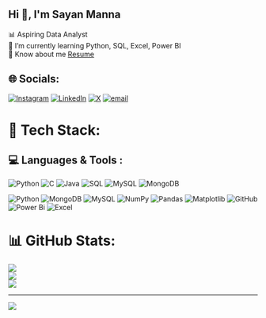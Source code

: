 ## Hi 👋, I'm Sayan Manna

📊 Aspiring Data Analyst<br/>
🌱 I’m currently learning Python, SQL, Excel, Power BI<br/>
📑 Know about me [Resume](https://drive.google.com/file/d/1-rBdipUKqiZxzo0I1a2EZJY0-7Uy7k4-/view?usp=sharing)


## 🌐 Socials:
[![Instagram](https://img.shields.io/badge/Instagram-%23E4405F.svg?logo=Instagram&logoColor=white)](https://instagram.com/sayan.575) [![LinkedIn](https://img.shields.io/badge/LinkedIn-%230077B5.svg?logo=linkedin&logoColor=white)](https://linkedin.com/in/https://www.linkedin.com/in/sayan-manna-139554258/) [![X](https://img.shields.io/badge/X-black.svg?logo=X&logoColor=white)](https://x.com/Sayanmanna575) [![email](https://img.shields.io/badge/Email-D14836?logo=gmail&logoColor=white)](mailto:mannasayan575@gmail.com) 

# 🚀 Tech Stack:

## 💻 Languages & Tools :
![Python](https://img.shields.io/badge/Python-3670A0?style=for-the-badge&logo=python&logoColor=ffdd54)
![C](https://img.shields.io/badge/C-00599C?style=for-the-badge&logo=c&logoColor=white)
![Java](https://img.shields.io/badge/Java-007396?style=for-the-badge&logo=java&logoColor=white)
![SQL](https://img.shields.io/badge/SQL-025E8C?style=for-the-badge&logo=sqlite&logoColor=white)
![MySQL](https://img.shields.io/badge/MySQL-4479A1?style=for-the-badge&logo=mysql&logoColor=white)
![MongoDB](https://img.shields.io/badge/MongoDB-4EA94B?style=for-the-badge&logo=mongodb&logoColor=white)






![Python](https://img.shields.io/badge/python-3670A0?style=for-the-badge&logo=python&logoColor=ffdd54) 
![MongoDB](https://img.shields.io/badge/MongoDB-4EA94B?style=for-the-badge&logo=mongodb&logoColor=white) ![MySQL](https://img.shields.io/badge/mysql-4479A1.svg?style=for-the-badge&logo=mysql&logoColor=white) ![NumPy](https://img.shields.io/badge/numpy-%23013243.svg?style=for-the-badge&logo=numpy&logoColor=white) ![Pandas](https://img.shields.io/badge/pandas-%23150458.svg?style=for-the-badge&logo=pandas&logoColor=white) ![Matplotlib](https://img.shields.io/badge/Matplotlib-%23ffffff.svg?style=for-the-badge&logo=Matplotlib&logoColor=black) ![GitHub](https://img.shields.io/badge/github-%23121011.svg?style=for-the-badge&logo=github&logoColor=white) ![Power Bi](https://img.shields.io/badge/power_bi-F2C811?style=for-the-badge&logo=powerbi&logoColor=black)
![Excel](https://img.shields.io/badge/Microsoft_Excel-217346?style=for-the-badge&logo=microsoft-excel&logoColor=white)
# 📊 GitHub Stats:
![](https://github-readme-stats.vercel.app/api?username=sayanmanna575&theme=dark&hide_border=false&include_all_commits=false&count_private=false)<br/>
![](https://nirzak-streak-stats.vercel.app/?user=sayanmanna575&theme=dark&hide_border=false)<br/>
![](https://github-readme-stats.vercel.app/api/top-langs/?username=sayanmanna575&theme=dark&hide_border=false&include_all_commits=false&count_private=false&layout=compact)

---
[![](https://visitcount.itsvg.in/api?id=sayanmanna575&icon=4&color=0)](https://visitcount.itsvg.in)

<!-- Proudly created with GPRM ( https://gprm.itsvg.in ) -->
